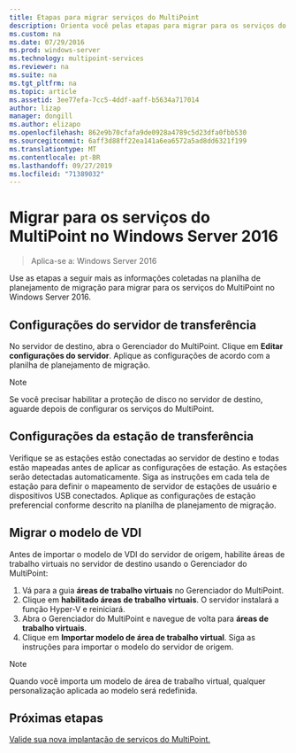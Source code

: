 ```yaml
---
title: Etapas para migrar serviços do MultiPoint
description: Orienta você pelas etapas para migrar para os serviços do MultiPoint no Windows Server 2016
ms.custom: na
ms.date: 07/29/2016
ms.prod: windows-server
ms.technology: multipoint-services
ms.reviewer: na
ms.suite: na
ms.tgt_pltfrm: na
ms.topic: article
ms.assetid: 3ee77efa-7cc5-4ddf-aaff-b5634a717014
author: lizap
manager: dongill
ms.author: elizapo
ms.openlocfilehash: 862e9b70cfafa9de0928a4789c5d23dfa0fbb530
ms.sourcegitcommit: 6aff3d88ff22ea141a6ea6572a5ad8dd6321f199
ms.translationtype: MT
ms.contentlocale: pt-BR
ms.lasthandoff: 09/27/2019
ms.locfileid: "71389032"
---
```

# <a name="migrate-to--multipoint-services-in-windows-server-2016"></a>Migrar para os serviços do MultiPoint no Windows Server 2016

>Aplica-se a: Windows Server 2016

Use as etapas a seguir mais as informações coletadas na planilha de planejamento de migração para migrar para os serviços do MultiPoint no Windows Server 2016.

## <a name="transfer-server-settings"></a>Configurações do servidor de transferência
No servidor de destino, abra o Gerenciador do MultiPoint. Clique em **Editar configurações do servidor**. Aplique as configurações de acordo com a planilha de planejamento de migração.

> [!NOTE]
> Se você precisar habilitar a proteção de disco no servidor de destino, aguarde depois de configurar os serviços do MultiPoint.

## <a name="transfer-station-settings"></a>Configurações da estação de transferência
Verifique se as estações estão conectadas ao servidor de destino e todas estão mapeadas antes de aplicar as configurações de estação. As estações serão detectadas automaticamente. Siga as instruções em cada tela de estação para definir o mapeamento de servidor de estações de usuário e dispositivos USB conectados. Aplique as configurações de estação preferencial conforme descrito na planilha de planejamento de migração.

## <a name="migrate-the-vdi-template"></a>Migrar o modelo de VDI

Antes de importar o modelo de VDI do servidor de origem, habilite áreas de trabalho virtuais no servidor de destino usando o Gerenciador do MultiPoint:

1. Vá para a guia **áreas de trabalho virtuais** no Gerenciador do MultiPoint.
2. Clique em **habilitado áreas de trabalho virtuais**. O servidor instalará a função Hyper-V e reiniciará.
3. Abra o Gerenciador do MultiPoint e navegue de volta para **áreas de trabalho virtuais**.
4. Clique em **Importar modelo de área de trabalho virtual**. Siga as instruções para importar o modelo do servidor de origem.

> [!NOTE]
> Quando você importa um modelo de área de trabalho virtual, qualquer personalização aplicada ao modelo será redefinida. 

## <a name="next-step"></a>Próximas etapas
[Valide sua nova implantação de serviços do MultiPoint.](multipoint-services-post-migration-steps.md)